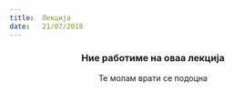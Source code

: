 ```yaml
---
title:  Лекција
date:   21/07/2018
---
```


### <center>Ние работиме на оваа лекција</center>
<center>Те молам врати се подоцна</center>